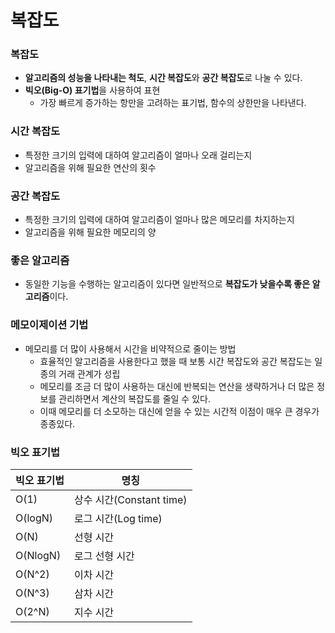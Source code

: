 # 복잡도

### 복잡도
 * **알고리즘의 성능을 나타내는 척도**, **시간 복잡도**와 **공간 복잡도**로 나눌 수 있다.
 * **빅오(Big-O) 표기법**을 사용하여 표현
    * 가장 빠르게 증가하는 항만을 고려하는 표기법, 함수의 상한만을 나타낸다.

### 시간 복잡도
 * 특정한 크기의 입력에 대하여 알고리즘이 얼마나 오래 걸리는지
 * 알고리즘을 위해 필요한 연산의 횟수

### 공간 복잡도
 * 특정한 크기의 입력에 대하여 알고리즘이 얼마나 많은 메모리를 차지하는지
 * 알고리즘을 위해 필요한 메모리의 양

### 좋은 알고리즘
 * 동일한 기능을 수행하는 알고리즘이 있다면 일반적으로 **복잡도가 낮을수록 좋은 알고리즘**이다.

### 메모이제이션 기법
 * 메모리를 더 많이 사용해서 시간을 비약적으로 줄이는 방법
    * 효율적인 알고리즘을 사용한다고 했을 때 보통 시간 복잡도와 공간 복잡도는 일종의 거래 관계가 성립
    * 메모리를 조금 더 많이 사용하는 대신에 반복되는 연산을 생략하거나 더 많은 정보를 관리하면서 계산의 복잡도를 줄일 수 있다.
    * 이때 메모리를 더 소모하는 대신에 얻을 수 있는 시간적 이점이 매우 큰 경우가 종종있다.

### 빅오 표기법
 빅오 표기법 | 명칭
 ---|---
 O(1) | 상수 시간(Constant time)
 O(logN) | 로그 시간(Log time)
 O(N) | 선형 시간
 O(NlogN) | 로그 선형 시간
 O(N^2) | 이차 시간
 O(N^3) | 삼차 시간
 O(2^N) | 지수 시간